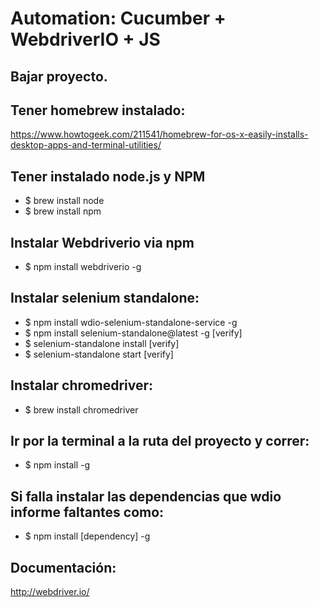 Automation: Cucumber + WebdriverIO + JS
========================================

## Bajar proyecto.

## Tener homebrew instalado:
https://www.howtogeek.com/211541/homebrew-for-os-x-easily-installs-desktop-apps-and-terminal-utilities/
## Tener instalado node.js y NPM
- $ brew install node
- $ brew install npm
## Instalar Webdriverio via npm
- $ npm install webdriverio -g
## Instalar selenium standalone:
- $ npm install wdio-selenium-standalone-service -g
- $ npm install selenium-standalone@latest -g [verify]
- $ selenium-standalone install [verify]
- $ selenium-standalone start [verify]
## Instalar chromedriver:
- $ brew install chromedriver
## Ir por la terminal a la ruta del proyecto y correr:
- $ npm install -g
## Si falla instalar las dependencias que wdio informe faltantes como:
- $ npm install [dependency] -g

## Documentación:

http://webdriver.io/